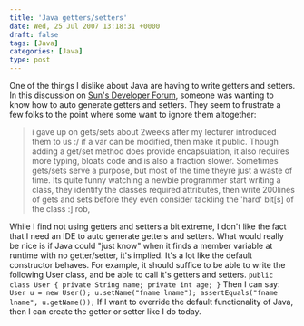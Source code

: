 ```yaml
---
title: 'Java getters/setters'
date: Wed, 25 Jul 2007 13:18:31 +0000
draft: false
tags: [Java]
categories: [Java]
type: post
---
```


One of the things I dislike about Java are having to write getters and setters. In this discussion on [Sun's Developer Forum](http://forum.java.sun.com/thread.jspa?forumID=31&threadID=280669), someone was wanting to know how to auto generate getters and setters. They seem to frustrate a few folks to the point where some want to ignore them altogether:

> i gave up on gets/sets about 2weeks after my lecturer introduced them to us :/ if a var can be modified, then make it public. Though adding a get/set method does provide encapsulation, it also requires more typing, bloats code and is also a fraction slower. Sometimes gets/sets serve a purpose, but most of the time theyre just a waste of time. Its quite funny watching a newbie programmer start writing a class, they identify the classes required attributes, then write 200lines of gets and sets before they even consider tackling the 'hard' bit\[s\] of the class :\] rob,

While I find not using getters and setters a bit extreme, I don't like the fact that I need an IDE to auto generate getters and setters. What would really be nice is if Java could "just know" when it finds a member variable at runtime with no getter/setter, it's implied. It's a lot like the default constructor behaves. For example, it should suffice to be able to write the following User class, and be able to call it's getters and setters. `public class User { private String name; private int age; }` Then I can say: `User u = new User(); u.setName("fname lname"); assertEquals("fname lname", u.getName());` If I want to override the default functionality of Java, then I can create the getter or setter like I do today.